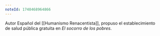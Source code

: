 ```yaml
---
noteId: 1748468964866
---
```


Autor Español del [[Humanismo Renacentista]], propuso el establecimiento de salud pública gratuita en *El socorro de los pobres*.
